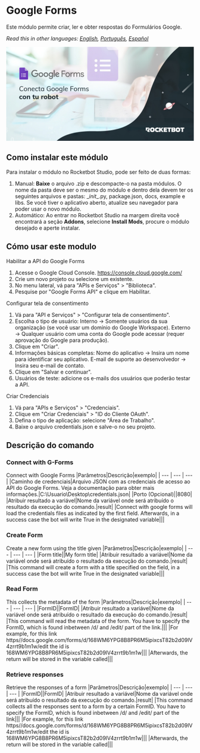 



# Google Forms
  
Este módulo permite criar, ler e obter respostas do Formulários Google.  

*Read this in other languages: [English](Manual_GoogleForms.md), [Português](Manual_GoogleForms.pr.md), [Español](Manual_GoogleForms.es.md)*
  
![banner](imgs/Banner_GoogleForms.jpg)
## Como instalar este módulo
  
Para instalar o módulo no Rocketbot Studio, pode ser feito de duas formas:
1. Manual: __Baixe__ o arquivo .zip e descompacte-o na pasta módulos. O nome da pasta deve ser o mesmo do módulo e dentro dela devem ter os seguintes arquivos e pastas: \__init__.py, package.json, docs, example e libs. Se você tiver o aplicativo aberto, atualize seu navegador para poder usar o novo módulo.
2. Automático: Ao entrar no Rocketbot Studio na margem direita você encontrará a seção **Addons**, selecione **Install Mods**, procure o módulo desejado e aperte instalar.  



## Cómo usar este modulo

Habilitar a API do Google Forms
1. Acesse o Google Cloud Console. https://console.cloud.google.com/
2. Crie um novo projeto ou selecione um existente.
3. No menu lateral, vá para "APIs e Serviços" > "Biblioteca".
4. Pesquise por "Google Forms API" e clique em Habilitar.

Configurar tela de consentimento
1. Vá para "API e Serviços" > "Configurar tela de consentimento".
2. Escolha o tipo de usuário:
Interno → Somente usuários da sua organização (se você usar um domínio do Google Workspace).
Externo → Qualquer usuário com uma conta do Google pode acessar (requer aprovação do Google para produção).
3. Clique em "Criar".
4. Informações básicas completas:
Nome do aplicativo → Insira um nome para identificar seu aplicativo.
E-mail de suporte ao desenvolvedor → Insira seu e-mail de contato.
5. Clique em "Salvar e continuar".
6. Usuários de teste: adicione os e-mails dos usuários que poderão testar a API.

Criar Credenciais
1. Vá para "APIs e Serviços" > 
"Credenciais".
2. Clique em "Criar Credenciais" > "ID do Cliente OAuth".
3. Defina o tipo de aplicação: selecione "Área de Trabalho".
4. Baixe o arquivo credentials.json e salve-o no seu projeto.
## Descrição do comando

### Connect with G-Forms
  
Connect with Google Forms
|Parâmetros|Descrição|exemplo|
| --- | --- | --- |
|Caminho de credenciais|Arquivo JSON com as credenciais de acesso ao API do Google Forms. Veja a documentação para obter mais informações.|C:\Usuario\Desktop\credentials.json|
|Porto (Opcional)||8080|
|Atribuir resultado a variável|Nome da variável onde será atribuído o resultado da execução do comando.|result|
|Connect with google forms will load the credentials files as indicated by the first field. Afterwards, in a success case the bot will write True in the designated variable|||

### Create Form
  
Create a new form using the title given
|Parâmetros|Descrição|exemplo|
| --- | --- | --- |
|Form title||My form title|
|Atribuir resultado a variável|Nome da variável onde será atribuído o resultado da execução do comando.|result|
|This command will create a form with a title specified on the field, in a success case the bot will write True in the designated variable|||

### Read Form
  
This collects the metadata of the form
|Parâmetros|Descrição|exemplo|
| --- | --- | --- |
|FormID||FormID|
|Atribuir resultado a variável|Nome da variável onde será atribuído o resultado da execução do comando.|result|
|This command will read the metadata of the form. You have to specify the FormID, which is found inbetween /d/ and /edit/ part of the link.|||
|For example, for this link https//docs.google.com/forms/d/168WM6YPG8B8PR6M5ipixcsT82b2d09lV4zrrt9b1m1w/edit the id is 168WM6YPG8B8PR6M5ipixcsT82b2d09lV4zrrt9b1m1w|||
|Afterwards, the return will be stored in the variable called|||

### Retrieve responses
  
Retrieve the responses of a form
|Parâmetros|Descrição|exemplo|
| --- | --- | --- |
|FormID||FormID|
|Atribuir resultado a variável|Nome da variável onde será atribuído o resultado da execução do comando.|result|
|This command collects all the responses sent to a form by a certain FormID. You have to specify the FormID, which is found inbetween /d/ and /edit/ part of the link|||
|For example, for this link https//docs.google.com/forms/d/168WM6YPG8B8PR6M5ipixcsT82b2d09lV4zrrt9b1m1w/edit the id is 168WM6YPG8B8PR6M5ipixcsT82b2d09lV4zrrt9b1m1w|||
|Afterwards, the return will be stored in the variable called|||
